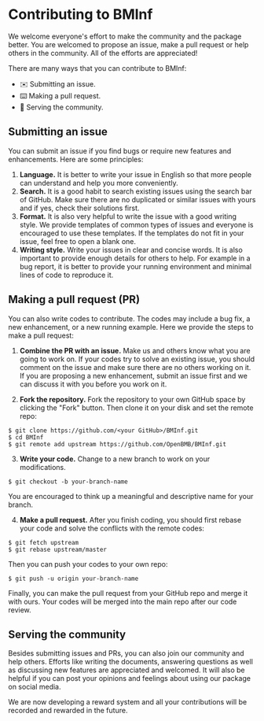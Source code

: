 # Contributing to BMInf

We welcome everyone's effort to make the community and the package better. You are welcomed to propose an issue, make a pull request or help others in the community. All of the efforts are appreciated!

There are many ways that you can contribute to BMInf:

- ✉️ Submitting an issue.
- ⌨️ Making a pull request.
- 🤝 Serving the community.

## Submitting an issue
You can submit an issue if you find bugs or require new features and enhancements. Here are some principles:

1. **Language.** It is better to write your issue in English so that more people can understand and help you more conveniently. 
2. **Search.** It is a good habit to search existing issues using the search bar of GitHub. Make sure there are no duplicated or similar issues with yours and if yes, check their solutions first.
3. **Format.** It is also very helpful to write the issue with a good writing style. We provide templates of common types of issues and everyone is encouraged to use these templates. If the templates do not fit in your issue, feel free to open a blank one.
4. **Writing style.** Write your issues in clear and concise words. It is also important to provide enough details for others to help. For example in a bug report, it is better to provide your running environment and minimal lines of code to reproduce it.

## Making a pull request (PR)
You can also write codes to contribute. The codes may include a bug fix, a new enhancement, or a new running example. Here we provide the steps to make a pull request:

1. **Combine the PR with an issue.** Make us and others know what you are going to work on. If your codes try to solve an existing issue, you should comment on the issue and make sure there are no others working on it. If you are proposing a new enhancement, submit an issue first and we can discuss it with you before you work on it.

2. **Fork the repository.** Fork the repository to your own GitHub space by clicking the "Fork" button. Then clone it on your disk and set the remote repo:
```git
$ git clone https://github.com/<your GitHub>/BMInf.git
$ cd BMInf
$ git remote add upstream https://github.com/OpenBMB/BMInf.git
```

3. **Write your code.** Change to a new branch to work on your modifications. 
```git
$ git checkout -b your-branch-name
```
You are encouraged to think up a meaningful and descriptive name for your branch. 

4. **Make a pull request.** After you finish coding, you should first rebase your code and solve the conflicts with the remote codes:
```git
$ git fetch upstream
$ git rebase upstream/master
```
Then you can push your codes to your own repo:
```git
$ git push -u origin your-branch-name
```
Finally, you can make the pull request from your GitHub repo and merge it with ours. Your codes will be merged into the main repo after our code review.


## Serving the community

Besides submitting issues and PRs, you can also join our community and help others. Efforts like writing the documents, answering questions as well as discussing new features are appreciated and welcomed. It will also be helpful if you can post your opinions and feelings about using our package on social media.

We are now developing a reward system and all your contributions will be recorded and rewarded in the future.


